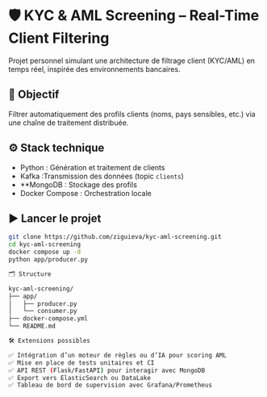 # 🛡️ KYC & AML Screening – Real-Time Client Filtering

Projet personnel simulant une architecture de filtrage client (KYC/AML) en temps réel, inspirée des environnements bancaires.

## 🚀 Objectif

Filtrer automatiquement des profils clients (noms, pays sensibles, etc.) via une chaîne de traitement distribuée.

## ⚙️ Stack technique

- Python : Génération et traitement de clients
- Kafka :Transmission des données (topic `clients`)
- **MongoDB : Stockage des profils
- Docker Compose : Orchestration locale

## ▶️ Lancer le projet

```bash
git clone https://github.com/ziguieva/kyc-aml-screening.git
cd kyc-aml-screening
docker compose up -d
python app/producer.py

🗂️ Structure

kyc-aml-screening/
├── app/
│   ├── producer.py
│   └── consumer.py
├── docker-compose.yml
└── README.md

🛠️ Extensions possibles

✅ Intégration d’un moteur de règles ou d’IA pour scoring AML
✅ Mise en place de tests unitaires et CI
✅ API REST (Flask/FastAPI) pour interagir avec MongoDB
✅ Export vers ElasticSearch ou DataLake
✅ Tableau de bord de supervision avec Grafana/Prometheus


